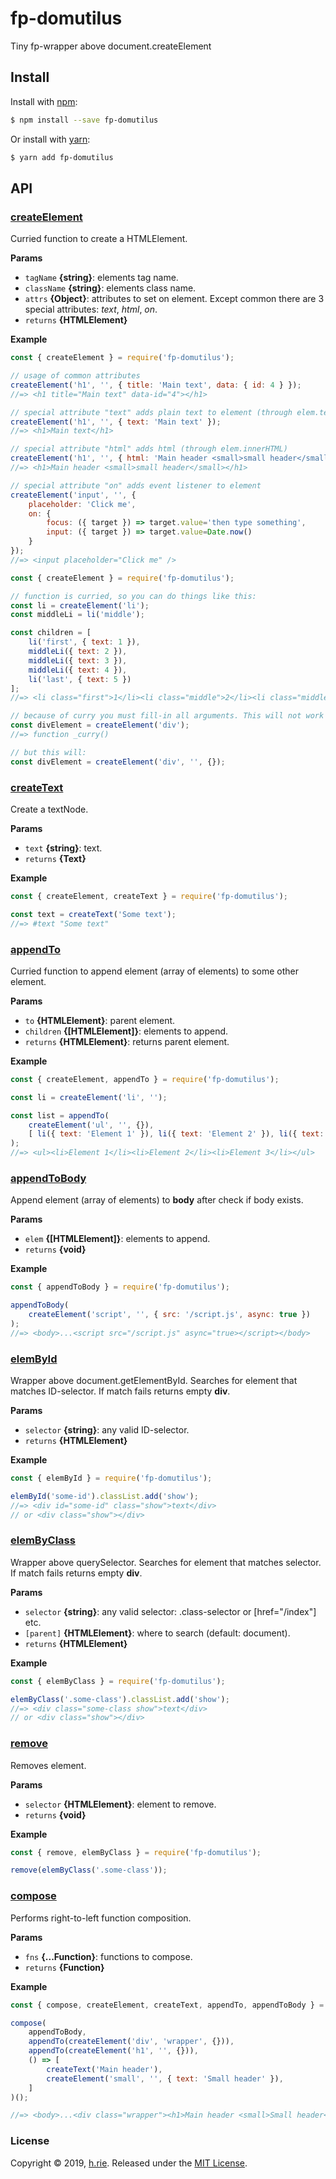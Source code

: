 # fp-domutilus

Tiny fp-wrapper above document.createElement

## Install

Install with [npm](https://www.npmjs.com/):

```sh
$ npm install --save fp-domutilus
```

Or install with [yarn](https://yarnpkg.com/):

```sh
$ yarn add fp-domutilus
```

## API

### [createElement](index.js#)

Curried function to create a HTMLElement.

**Params**

* `tagName` **{string}**: elements tag name.
* `className` **{string}**: elements class name.
* `attrs` **{Object}**: attributes to set on element. Except common there are 3 special attributes: *text*, *html*, *on*.
* `returns` **{HTMLElement}**

**Example**

```js
const { createElement } = require('fp-domutilus');

// usage of common attributes
createElement('h1', '', { title: 'Main text', data: { id: 4 } });
//=> <h1 title="Main text" data-id="4"></h1>

// special attribute "text" adds plain text to element (through elem.textContent)
createElement('h1', '', { text: 'Main text' });
//=> <h1>Main text</h1>

// special attribute "html" adds html (through elem.innerHTML)
createElement('h1', '', { html: 'Main header <small>small header</small>' });
//=> <h1>Main header <small>small header</small></h1>

// special attribute "on" adds event listener to element
createElement('input', '', { 
	placeholder: 'Click me', 
	on: { 
		focus: ({ target }) => target.value='then type something',
		input: ({ target }) => target.value=Date.now()
	} 
});
//=> <input placeholder="Click me" />
```

```js
const { createElement } = require('fp-domutilus');

// function is curried, so you can do things like this:
const li = createElement('li');
const middleLi = li('middle');

const children = [
	li('first', { text: 1 }), 
	middleLi({ text: 2 }), 
	middleLi({ text: 3 }), 
	middleLi({ text: 4 }), 
	li('last', { text: 5 })
];
//=> <li class="first">1</li><li class="middle">2</li><li class="middle">3</li><li class="middle">4</li><li class="last">5</li>

// because of curry you must fill-in all arguments. This will not work as expected if you just want to create a HTMLDivElement:
const divElement = createElement('div');
//=> function _curry()

// but this will:
const divElement = createElement('div', '', {});
```

### [createText](index.js#)

Create a textNode.

**Params**

* `text` **{string}**: text.
* `returns` **{Text}**

**Example**

```js
const { createElement, createText } = require('fp-domutilus');

const text = createText('Some text');
//=> #text "Some text"
```

### [appendTo](index.js#)

Curried function to append element (array of elements) to some other element.

**Params**

* `to` **{HTMLElement}**: parent element.
* `children` **{[HTMLElement]}**: elements to append.
* `returns` **{HTMLElement}**: returns parent element.

**Example**

```js
const { createElement, appendTo } = require('fp-domutilus');

const li = createElement('li', '');

const list = appendTo(
	createElement('ul', '', {}),
	[ li({ text: 'Element 1' }), li({ text: 'Element 2' }), li({ text: 'Element 3' }) ]
);
//=> <ul><li>Element 1</li><li>Element 2</li><li>Element 3</li></ul>
```

### [appendToBody](index.js#)

Append element (array of elements) to **body** after check if body exists.

**Params**

* `elem` **{[HTMLElement]}**: elements to append.
* `returns` **{void}**

**Example**

```js
const { appendToBody } = require('fp-domutilus');

appendToBody(
	createElement('script', '', { src: '/script.js', async: true })
);
//=> <body>...<script src="/script.js" async="true></script></body>
```

### [elemById](index.js#)

Wrapper above document.getElementById. Searches for element that matches ID-selector. If match fails returns empty **div**.

**Params**

* `selector` **{string}**: any valid ID-selector.
* `returns` **{HTMLElement}**

**Example**

```js
const { elemById } = require('fp-domutilus');

elemById('some-id').classList.add('show');
//=> <div id="some-id" class="show">text</div>
// or <div class="show"></div>
```

### [elemByClass](index.js#)

Wrapper above querySelector. Searches for element that matches selector. If match fails returns empty **div**.

**Params**

* `selector` **{string}**: any valid selector: .class-selector or [href="/index"] etc.
* `[parent]` **{HTMLElement}**: where to search (default: document).
* `returns` **{HTMLElement}**

**Example**

```js
const { elemByClass } = require('fp-domutilus');

elemByClass('.some-class').classList.add('show');
//=> <div class="some-class show">text</div>
// or <div class="show"></div>
```

### [remove](index.js#)

Removes element.

**Params**

* `selector` **{HTMLElement}**: element to remove.
* `returns` **{void}**

**Example**

```js
const { remove, elemByClass } = require('fp-domutilus');

remove(elemByClass('.some-class'));
```

### [compose](index.js#)

Performs right-to-left function composition.

**Params**

* `fns` **{...Function}**: functions to compose.
* `returns` **{Function}**

**Example**

```js
const { compose, createElement, createText, appendTo, appendToBody } = require('fp-domutilus');

compose(
	appendToBody,
	appendTo(createElement('div', 'wrapper', {})),
	appendTo(createElement('h1', '', {})),
	() => [
		createText('Main header'),
		createElement('small', '', { text: 'Small header' }),
	]
)();

//=> <body>...<div class="wrapper"><h1>Main header <small>Small header</small></h1></div></body>
```

### License

Copyright © 2019, [h.rie](https://github.com/hrie).
Released under the [MIT License](LICENSE).